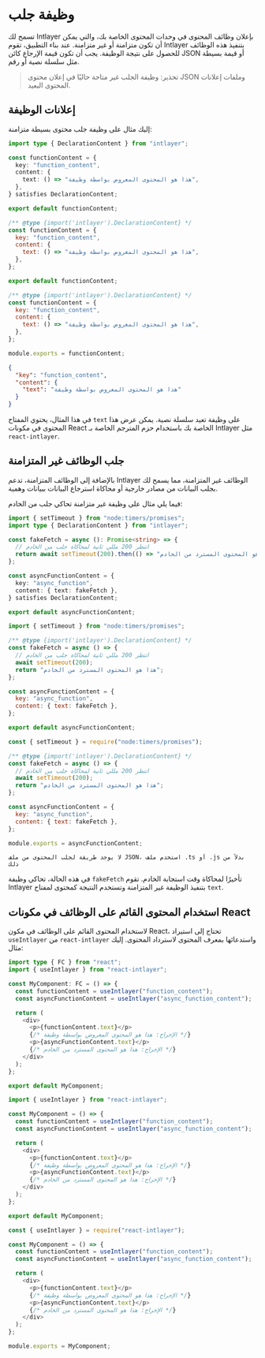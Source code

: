 # وظيفة جلب

تسمح لك Intlayer بإعلان وظائف المحتوى في وحدات المحتوى الخاصة بك، والتي يمكن أن تكون متزامنة أو غير متزامنة. عند بناء التطبيق، تقوم Intlayer بتنفيذ هذه الوظائف للحصول على نتيجة الوظيفة. يجب أن تكون قيمة الإرجاع كائن JSON أو قيمة بسيطة مثل سلسلة نصية أو رقم.

> تحذير: وظيفة الجلب غير متاحة حاليًا في إعلان محتوى JSON وملفات إعلانات المحتوى البعيد.

## إعلانات الوظيفة

إليك مثال على وظيفة جلب محتوى بسيطة متزامنة:

```typescript fileName="**/*.content.ts" contentDeclarationFormat="typescript"
import type { DeclarationContent } from "intlayer";

const functionContent = {
  key: "function_content",
  content: {
    text: () => "هذا هو المحتوى المعروض بواسطة وظيفة",
  },
} satisfies DeclarationContent;

export default functionContent;
```

```javascript fileName="**/*.content.mjs" contentDeclarationFormat="esm"
/** @type {import('intlayer').DeclarationContent} */
const functionContent = {
  key: "function_content",
  content: {
    text: () => "هذا هو المحتوى المعروض بواسطة وظيفة",
  },
};

export default functionContent;
```

```javascript fileName="**/*.content.cjs" contentDeclarationFormat="commonjs"
/** @type {import('intlayer').DeclarationContent} */
const functionContent = {
  key: "function_content",
  content: {
    text: () => "هذا هو المحتوى المعروض بواسطة وظيفة",
  },
};

module.exports = functionContent;
```

```json fileName="**/*.content.json" contentDeclarationFormat="json"
{
  "key": "function_content",
  "content": {
    "text": "هذا هو المحتوى المعروض بواسطة وظيفة"
  }
}
```

في هذا المثال، يحتوي المفتاح `text` على وظيفة تعيد سلسلة نصية. يمكن عرض هذا المحتوى في مكونات React الخاصة بك باستخدام حزم المترجم الخاصة بـ Intlayer مثل `react-intlayer`.

## جلب الوظائف غير المتزامنة

بالإضافة إلى الوظائف المتزامنة، تدعم Intlayer الوظائف غير المتزامنة، مما يسمح لك بجلب البيانات من مصادر خارجية أو محاكاة استرجاع البيانات ببيانات وهمية.

فيما يلي مثال على وظيفة غير متزامنة تحاكي جلب من الخادم:

```typescript fileName="**/*.content.ts" contentDeclarationFormat="typescript"
import { setTimeout } from "node:timers/promises";
import type { DeclarationContent } from "intlayer";

const fakeFetch = async (): Promise<string> => {
  // انتظر 200 مللي ثانية لمحاكاة جلب من الخادم
  return await setTimeout(200).then(() => "هذا هو المحتوى المسترد من الخادم");
};

const asyncFunctionContent = {
  key: "async_function",
  content: { text: fakeFetch },
} satisfies DeclarationContent;

export default asyncFunctionContent;
```

```javascript fileName="**/*.content.mjs" contentDeclarationFormat="esm"
import { setTimeout } from "node:timers/promises";

/** @type {import('intlayer').DeclarationContent} */
const fakeFetch = async () => {
  // انتظر 200 مللي ثانية لمحاكاة جلب من الخادم
  await setTimeout(200);
  return "هذا هو المحتوى المسترد من الخادم";
};

const asyncFunctionContent = {
  key: "async_function",
  content: { text: fakeFetch },
};

export default asyncFunctionContent;
```

```javascript fileName="**/*.content.cjs" contentDeclarationFormat="commonjs"
const { setTimeout } = require("node:timers/promises");

/** @type {import('intlayer').DeclarationContent} */
const fakeFetch = async () => {
  // انتظر 200 مللي ثانية لمحاكاة جلب من الخادم
  await setTimeout(200);
  return "هذا هو المحتوى المسترد من الخادم";
};

const asyncFunctionContent = {
  key: "async_function",
  content: { text: fakeFetch },
};

module.exports = asyncFunctionContent;
```

```plaintext fileName="**/*.content.json" contentDeclarationFormat="json"
لا يوجد طريقة لجلب المحتوى من ملف JSON، استخدم ملف .ts أو .js بدلاً من ذلك
```

في هذه الحالة، تحاكي وظيفة `fakeFetch` تأخيرًا لمحاكاة وقت استجابة الخادم. تقوم Intlayer بتنفيذ الوظيفة غير المتزامنة وتستخدم النتيجة كمحتوى لمفتاح `text`.

## استخدام المحتوى القائم على الوظائف في مكونات React

لاستخدام المحتوى القائم على الوظائف في مكون React، تحتاج إلى استيراد `useIntlayer` من `react-intlayer` واستدعائها بمعرف المحتوى لاسترداد المحتوى. إليك مثال:

```typescript fileName="**/*.jsx" codeFormat="typescript"
import type { FC } from "react";
import { useIntlayer } from "react-intlayer";

const MyComponent: FC = () => {
  const functionContent = useIntlayer("function_content");
  const asyncFunctionContent = useIntlayer("async_function_content");

  return (
    <div>
      <p>{functionContent.text}</p>
      {/* الإخراج: هذا هو المحتوى المعروض بواسطة وظيفة */}
      <p>{asyncFunctionContent.text}</p>
      {/* الإخراج: هذا هو المحتوى المسترد من الخادم */}
    </div>
  );
};

export default MyComponent;
```

```javascript fileName="**/*.mjx" codeFormat="esm"
import { useIntlayer } from "react-intlayer";

const MyComponent = () => {
  const functionContent = useIntlayer("function_content");
  const asyncFunctionContent = useIntlayer("async_function_content");

  return (
    <div>
      <p>{functionContent.text}</p>
      {/* الإخراج: هذا هو المحتوى المعروض بواسطة وظيفة */}
      <p>{asyncFunctionContent.text}</p>
      {/* الإخراج: هذا هو المحتوى المسترد من الخادم */}
    </div>
  );
};

export default MyComponent;
```

```javascript fileName="**/*.cjs" codeFormat="commonjs"
const { useIntlayer } = require("react-intlayer");

const MyComponent = () => {
  const functionContent = useIntlayer("function_content");
  const asyncFunctionContent = useIntlayer("async_function_content");

  return (
    <div>
      <p>{functionContent.text}</p>
      {/* الإخراج: هذا هو المحتوى المعروض بواسطة وظيفة */}
      <p>{asyncFunctionContent.text}</p>
      {/* الإخراج: هذا هو المحتوى المسترد من الخادم */}
    </div>
  );
};

module.exports = MyComponent;
```
